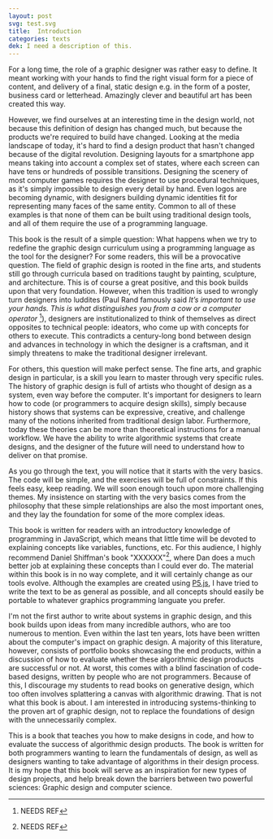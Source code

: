 ```yaml
---
layout: post
svg: test.svg
title:  Introduction
categories: texts
dek: I need a description of this.
---
```


For a long time, the role of a graphic designer was rather easy to define. It meant working with your hands to find the right visual form for a piece of content, and delivery of a final, static design e.g. in the form of a poster, business card or letterhead. Amazingly clever and beautiful art has been created this way.

However, we find ourselves at an interesting time in the design world, not because this definition of design has changed much, but because the products we're required to build have changed. Looking at the media landscape of today, it's hard to find a design product that hasn't changed because of the digital revolution. Designing layouts for a smartphone app means taking into account a complex set of states, where each screen can have tens or hundreds of possible transitions. Designing the scenery of most computer games requires the designer to use procedural techniques, as it's simply impossible to design every detail by hand. Even logos are becoming dynamic, with designers building dynamic identities fit for representing many faces of the same entity. Common to all of these examples is that none of them can be built using traditional design tools, and all of them require the use of a programming language.

This book is the result of a simple question: What happens when we try to redefine the graphic design curriculum using a programming language as the tool for the designer? For some readers, this will be a provocative question. The field of graphic design is rooted in the fine arts, and students still go through curricula based on traditions taught by painting, sculpture, and architecture. This is of course a great positive, and this book builds upon that very foundation. However, when this tradition is used to wrongly turn designers into luddites (Paul Rand famously said *It’s important to use your hands. This is what distinguishes you from a cow or a computer operator* [^1]), designers are institutionalized to think of themselves as direct opposites to technical people: ideators, who come up with concepts for others to execute. This contradicts a century-long bond between design and advances in technology in which the designer is a craftsman, and it simply threatens to make the traditional designer irrelevant.

For others, this question will make perfect sense. The fine arts, and graphic design in particular, is a skill you learn to master through very specific rules. The history of graphic design is full of artists who thought of design as a system, even way before the computer. It's important for designers to learn how to code (or programmers to acquire design skills), simply because history shows that systems can be expressive, creative, and challenge many of the notions inherited from traditional design labor. Furthermore, today these theories can be more than theoretical instructions for a manual workflow. We have the ability to write algorithmic systems that create designs, and the designer of the future will need to understand how to deliver on that promise.

As you go through the text, you will notice that it starts with the very basics. The code will be simple, and the exercises will be full of constraints. If this feels easy, keep reading. We will soon enough touch upon more challenging themes. My insistence on starting with the very basics comes from the philosophy that these simple relationships are also the most important ones, and they lay the foundation for some of the more complex ideas.

This book is written for readers with an introductory knowledge of programming in JavaScript, which means that little time will be devoted to explaining concepts like variables, functions, etc. For this audience, I highly recommend Daniel Shiffman's book "XXXXXX"[^2], where Dan does a much better job at explaining these concepts than I could ever do. The material within this book is in no way complete, and it will certainly change as our tools evolve. Although the examples are created using [P5.js](http://p5js.org), I have tried to write the text to be as general as possible, and all concepts should easily be portable to whatever graphics programming languate you prefer.

I'm not the first author to write about systems in graphic design, and this book builds upon ideas from many incredible authors, who are too numerous to mention. Even within the last ten years, lots have been written about the computer's impact on graphic design. A majority of this literature, however, consists of portfolio books showcasing the end products, within a discussion of how to evaluate whether these algorithmic design products are successful or not. At worst, this comes with a blind fascination of code-based designs, written by people who are not programmers. Because of this, I discourage my students to read books on generative design, which too often involves splattering a canvas with algorithmic drawing. That is not what this book is about. I am interested in introducing systems-thinking to the proven art of graphic design, not to replace the foundations of design with the unnecessarily complex.

This is a book that teaches you how to make designs in code, and how to evaluate the success of algorithmic design products. The book is written for both programmers wanting to learn the fundamentals of design, as well as designers wanting to take advantage of algorithms in their design process. It is my hope that this book will serve as an inspiration for new types of design projects, and help break down the barriers between two powerful sciences: Graphic design and computer science.

[^1]: NEEDS REF
[^2]: NEEDS REF
